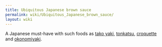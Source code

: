 ```yaml
---
title: Ubiquitous Japanese brown sauce
permalink: wiki/Ubiquitous_Japanese_brown_sauce/
layout: wiki
---
```


A Japanese must-have with such foods as [tako
yaki](tako_yaki "wikilink"), [tonkatsu](tonkatsu "wikilink"),
[croquette](croquette "wikilink") and
[okonomiyaki](okonomiyaki "wikilink").
